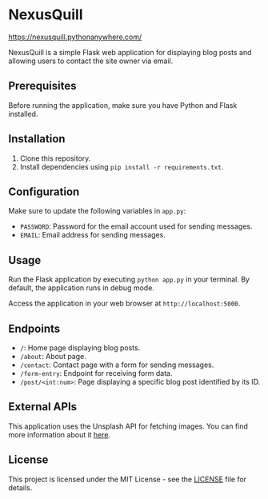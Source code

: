 # NexusQuill 
https://nexusquill.pythonanywhere.com/

NexusQuill is a simple Flask web application for displaying blog posts and allowing users to contact the site owner via email.

## Prerequisites

Before running the application, make sure you have Python and Flask installed.

## Installation

1. Clone this repository.
2. Install dependencies using `pip install -r requirements.txt`.

## Configuration

Make sure to update the following variables in `app.py`:
- `PASSWORD`: Password for the email account used for sending messages.
- `EMAIL`: Email address for sending messages.

## Usage

Run the Flask application by executing `python app.py` in your terminal. By default, the application runs in debug mode.

Access the application in your web browser at `http://localhost:5000`.

## Endpoints

- `/`: Home page displaying blog posts.
- `/about`: About page.
- `/contact`: Contact page with a form for sending messages.
- `/form-entry`: Endpoint for receiving form data.
- `/post/<int:num>`: Page displaying a specific blog post identified by its ID.

## External APIs

This application uses the Unsplash API for fetching images. You can find more information about it [here](https://www.npoint.io/docs/2e4a0e1ee10447867a0d).

## License

This project is licensed under the MIT License - see the [LICENSE](LICENSE) file for details.
